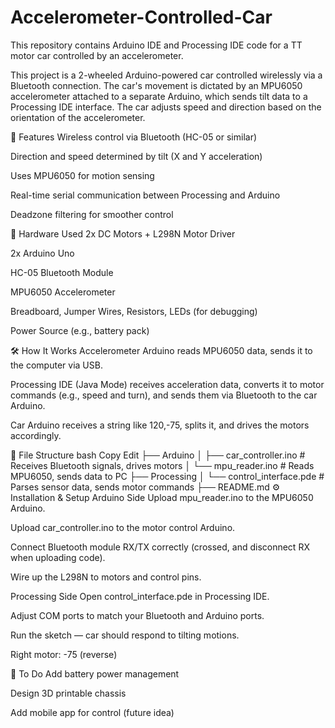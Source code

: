 # Accelerometer-Controlled-Car
This repository contains Arduino IDE and Processing IDE code for a TT motor car controlled by an accelerometer.

This project is a 2-wheeled Arduino-powered car controlled wirelessly via a Bluetooth connection. The car's movement is dictated by an MPU6050 accelerometer attached to a separate Arduino, which sends tilt data to a Processing IDE interface. The car adjusts speed and direction based on the orientation of the accelerometer.

🚀 Features
Wireless control via Bluetooth (HC-05 or similar)

Direction and speed determined by tilt (X and Y acceleration)

Uses MPU6050 for motion sensing

Real-time serial communication between Processing and Arduino

Deadzone filtering for smoother control

🧰 Hardware Used
2x DC Motors + L298N Motor Driver

2x Arduino Uno

HC-05 Bluetooth Module

MPU6050 Accelerometer

Breadboard, Jumper Wires, Resistors, LEDs (for debugging)

Power Source (e.g., battery pack)

🛠️ How It Works
Accelerometer Arduino reads MPU6050 data, sends it to the computer via USB.

Processing IDE (Java Mode) receives acceleration data, converts it to motor commands (e.g., speed and turn), and sends them via Bluetooth to the car Arduino.

Car Arduino receives a string like 120,-75, splits it, and drives the motors accordingly.

📁 File Structure
bash
Copy
Edit
├── Arduino
│   ├── car_controller.ino        # Receives Bluetooth signals, drives motors
│   └── mpu_reader.ino            # Reads MPU6050, sends data to PC
├── Processing
│   └── control_interface.pde     # Parses sensor data, sends motor commands
├── README.md
⚙️ Installation & Setup
Arduino Side
Upload mpu_reader.ino to the MPU6050 Arduino.

Upload car_controller.ino to the motor control Arduino.

Connect Bluetooth module RX/TX correctly (crossed, and disconnect RX when uploading code).

Wire up the L298N to motors and control pins.

Processing Side
Open control_interface.pde in Processing IDE.

Adjust COM ports to match your Bluetooth and Arduino ports.

Run the sketch — car should respond to tilting motions.

Right motor: -75 (reverse)

🧪 To Do
Add battery power management

Design 3D printable chassis

Add mobile app for control (future idea)
